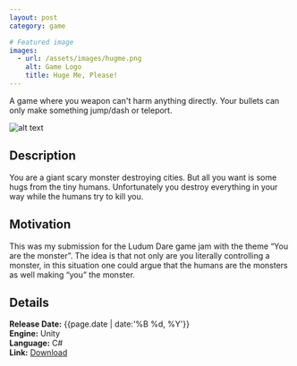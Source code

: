 ```yaml
---
layout: post
category: game

# Featured image
images:
  - url: /assets/images/hugme.png
    alt: Game Logo
    title: Huge Me, Please!
---
```


A game where you weapon can't harm anything directly. Your bullets can only make something jump/dash or teleport.
<!--content-->
![alt text]({{site.baseurl}}{{page.images[0].url}} "{{page.images[0].alt}}")

## Description
You are a giant scary monster destroying cities. But all you want is some hugs from the tiny humans. Unfortunately you destroy everything in your way while the humans try to kill you.

## Motivation
This was my submission for the Ludum Dare game jam with the theme “You are the monster”. The idea is that not only are you literally controlling a monster, in this situation one could argue that the humans are the monsters as well making “you” the monster.

## Details
**Release Date:** {{page.date | date:'%B %d, %Y'}}  
**Engine:** Unity  
**Language:** C#  
**Link:**  [Download](http://gamejolt.com/games/hug-me-please/88420)
